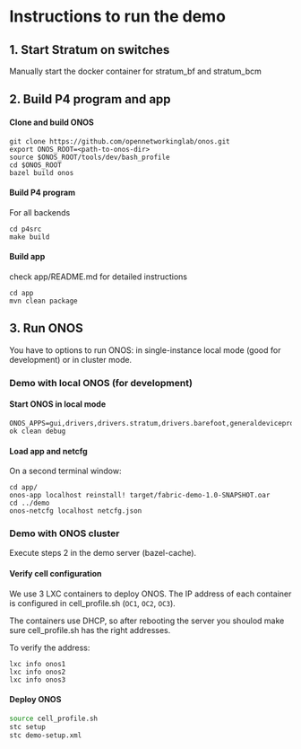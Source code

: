 # Instructions to run the demo

## 1. Start Stratum on switches

Manually start the docker container for stratum_bf and stratum_bcm

## 2. Build P4 program and app

#### Clone and build ONOS

```
git clone https://github.com/opennetworkinglab/onos.git
export ONOS_ROOT=<path-to-onos-dir>
source $ONOS_ROOT/tools/dev/bash_profile
cd $ONOS_ROOT
bazel build onos
```

#### Build P4 program

For all backends

```
cd p4src
make build
```

#### Build app

check app/README.md for detailed instructions

```
cd app
mvn clean package
```

## 3. Run ONOS

You have to options to run ONOS: in single-instance local mode (good for
development) or in cluster mode.

###  Demo with local ONOS (for development)

#### Start ONOS in local mode

```
ONOS_APPS=gui,drivers,drivers.stratum,drivers.barefoot,generaldeviceprovider,netcfghostprovider,lldpprovider,proxyarp ok clean debug
```

#### Load app and netcfg

On a second terminal window:

```
cd app/
onos-app localhost reinstall! target/fabric-demo-1.0-SNAPSHOT.oar
cd ../demo
onos-netcfg localhost netcfg.json
```

### Demo with ONOS cluster

Execute steps 2 in the demo server (bazel-cache).

#### Verify cell configuration

We use 3 LXC containers to deploy ONOS. The IP address of each container is
configured in cell_profile.sh (`OC1`, `OC2`, `OC3`).

The containers use DHCP, so after rebooting the server you shoulod make sure
cell_profile.sh has the right addresses.

To verify the address:
```
lxc info onos1
lxc info onos2
lxc info onos3
```

#### Deploy ONOS

```bash
source cell_profile.sh
stc setup
stc demo-setup.xml
```